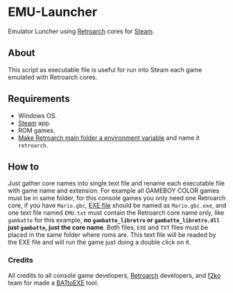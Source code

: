 # EMU-Launcher
Emulator Luncher using [Retroarch](https://www.retroarch.com/ "Retroarch") cores for [Steam](https://store.steampowered.com/ "Steam").

## About
This script as executable file is useful for run into Steam each game emulated with Retroarch cores.

## Requirements
* Windows OS.
* [Steam](https://store.steampowered.com/ "Steam") app.
* ROM games.
* [Make Retroarch main folder a environment variable](https://docs.oracle.com/en/database/oracle/r-enterprise/1.5.1/oread/creating-and-modifying-environment-variables-on-windows.html#GUID-DD6F9982-60D5-48F6-8270-A27EC53807D0 "Create a environment variable") and name it `retroarch`.

## How to
Just gather core names into single text file and rename each executable file with game name and extension. For example all GAMEBOY COLOR games must be in same folder, for this console games you only need one Retroarch core, if you have `Mario.gbc`, [EXE file](https://github.com/arthurmv/EMU-Launcher/releases/ "Releases") should be named as `Mario.gbc.exe`, and one text file named `EMU.txt` must contain the Retroarch core name only, like `gambatte` for this example, **no `gambatte_libretro` or `gambatte_libretro.dll` just `gambatte`, just the core name**. Both files, `EXE` and `TXT` files must be placed in the same folder where roms are. This text file will be readed by the EXE file and will run the game just doing a double click on it.

### Credits
All credits to all console game developers, [Retroarch](https://www.retroarch.com/ "Retroarch") developers, and [f2ko](http://www.f2ko.de/en/b2e.php "f2ko") team for made a [BATtoEXE](http://www.f2ko.de/en/b2e.php "f2ko") tool.

